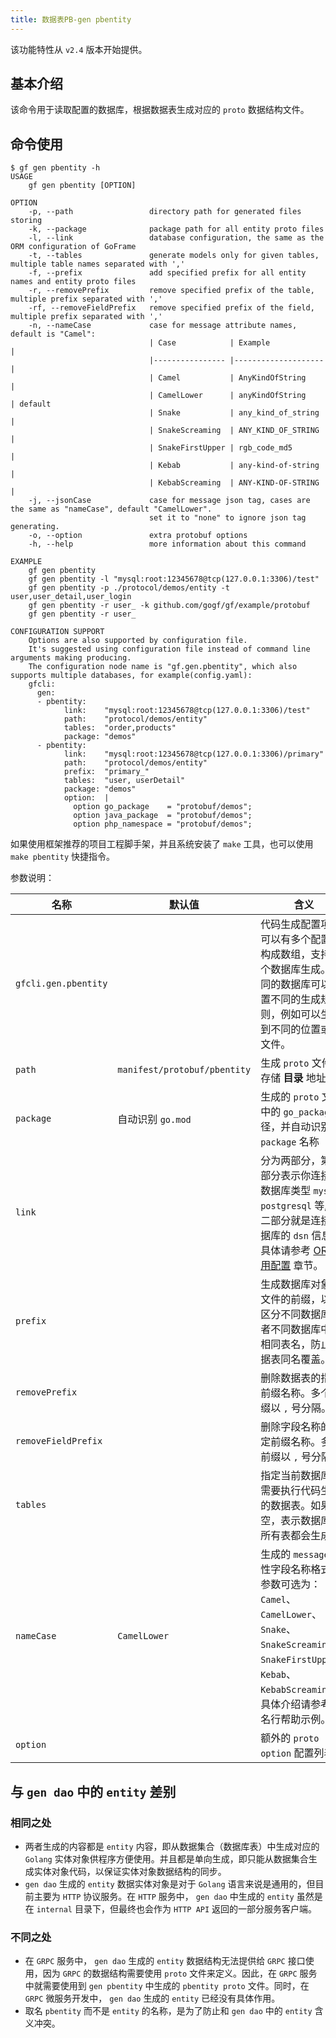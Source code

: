 ```yaml
---
title: 数据表PB-gen pbentity
---
```


该功能特性从 `v2.4` 版本开始提供。

## 基本介绍

该命令用于读取配置的数据库，根据数据表生成对应的 `proto` 数据结构文件。

## 命令使用

```
$ gf gen pbentity -h
USAGE
    gf gen pbentity [OPTION]

OPTION
    -p, --path                 directory path for generated files storing
    -k, --package              package path for all entity proto files
    -l, --link                 database configuration, the same as the ORM configuration of GoFrame
    -t, --tables               generate models only for given tables, multiple table names separated with ','
    -f, --prefix               add specified prefix for all entity names and entity proto files
    -r, --removePrefix         remove specified prefix of the table, multiple prefix separated with ','
    -rf, --removeFieldPrefix   remove specified prefix of the field, multiple prefix separated with ','
    -n, --nameCase             case for message attribute names, default is "Camel":
                               | Case            | Example            |
                               |---------------- |--------------------|
                               | Camel           | AnyKindOfString    |
                               | CamelLower      | anyKindOfString    | default
                               | Snake           | any_kind_of_string |
                               | SnakeScreaming  | ANY_KIND_OF_STRING |
                               | SnakeFirstUpper | rgb_code_md5       |
                               | Kebab           | any-kind-of-string |
                               | KebabScreaming  | ANY-KIND-OF-STRING |
    -j, --jsonCase             case for message json tag, cases are the same as "nameCase", default "CamelLower".
                               set it to "none" to ignore json tag generating.
    -o, --option               extra protobuf options
    -h, --help                 more information about this command

EXAMPLE
    gf gen pbentity
    gf gen pbentity -l "mysql:root:12345678@tcp(127.0.0.1:3306)/test"
    gf gen pbentity -p ./protocol/demos/entity -t user,user_detail,user_login
    gf gen pbentity -r user_ -k github.com/gogf/gf/example/protobuf
    gf gen pbentity -r user_

CONFIGURATION SUPPORT
    Options are also supported by configuration file.
    It's suggested using configuration file instead of command line arguments making producing.
    The configuration node name is "gf.gen.pbentity", which also supports multiple databases, for example(config.yaml):
    gfcli:
      gen:
      - pbentity:
            link:    "mysql:root:12345678@tcp(127.0.0.1:3306)/test"
            path:    "protocol/demos/entity"
            tables:  "order,products"
            package: "demos"
      - pbentity:
            link:    "mysql:root:12345678@tcp(127.0.0.1:3306)/primary"
            path:    "protocol/demos/entity"
            prefix:  "primary_"
            tables:  "user, userDetail"
            package: "demos"
            option:  |
              option go_package    = "protobuf/demos";
              option java_package  = "protobuf/demos";
              option php_namespace = "protobuf/demos";
```

如果使用框架推荐的项目工程脚手架，并且系统安装了 `make` 工具，也可以使用 `make pbentity` 快捷指令。

参数说明：

| 名称 | 默认值 | 含义 | 示例 |
| --- | --- | --- | --- |
| `gfcli.gen.pbentity` |  | 代码生成配置项，可以有多个配置项构成数组，支持多个数据库生成。不同的数据库可以设置不同的生成规则，例如可以生成到不同的位置或者文件。 | - |
| `path` | `manifest/protobuf/pbentity` | 生成 `proto` 文件的存储 **目录** 地址。 | `protobuf/pbentity` |
| `package` | 自动识别 `go.mod` | 生成的 `proto` 文件中的 `go_package` 路径，并自动识别 `package` 名称 | - |
| `link` |  | 分为两部分，第一部分表示你连接的数据库类型 `mysql`, `postgresql` 等, 第二部分就是连接数据库的 `dsn` 信息。具体请参考 [ORM使用配置](/docs/核心组件/数据库ORM/ORM使用配置) 章节。 | - |
| `prefix` |  | 生成数据库对象及文件的前缀，以便区分不同数据库或者不同数据库中的相同表名，防止数据表同名覆盖。 | `order_`<br></br>`user_` |
| `removePrefix` |  | 删除数据表的指定前缀名称。多个前缀以 `,` 号分隔。 | `gf_` |
| `removeFieldPrefix` |  | 删除字段名称的指定前缀名称。多个前缀以 `,` 号分隔。 | `f_` |
| `tables` |  | 指定当前数据库中需要执行代码生成的数据表。如果为空，表示数据库的所有表都会生成。 | `user, user_detail` |
| `nameCase` | `CamelLower` | 生成的 `message` 属性字段名称格式。参数可选为： `Camel`、 `CamelLower`、 `Snake`、 `SnakeScreaming`、 `SnakeFirstUpper`、 `Kebab`、 `KebabScreaming`。具体介绍请参考命名行帮助示例。 | `Snake` |
| `option` |  | 额外的 `proto option` 配置列表 |  |

## 与 `gen dao` 中的 `entity` 差别

### 相同之处

- 两者生成的内容都是 `entity` 内容，即从数据集合（数据库表）中生成对应的 `Golang` 实体对象供程序方便使用。并且都是单向生成，即只能从数据集合生成实体对象代码，以保证实体对象数据结构的同步。
- `gen dao` 生成的 `entity` 数据实体对象是对于 `Golang` 语言来说是通用的，但目前主要为 `HTTP` 协议服务。在 `HTTP` 服务中， `gen dao` 中生成的 `entity` 虽然是在 `internal` 目录下，但最终也会作为 `HTTP API` 返回的一部分服务客户端。

### 不同之处

- 在 `GRPC` 服务中， `gen dao` 生成的 `entity` 数据结构无法提供给 `GRPC` 接口使用，因为 `GRPC` 的数据结构需要使用 `proto` 文件来定义。因此，在 `GRPC` 服务中就需要使用到 `gen pbentity` 中生成的 `pbentity proto` 文件。同时，在 `GRPC` 微服务开发中， `gen dao` 生成的 `entity` 已经没有具体作用。
- 取名 `pbentity` 而不是 `entity` 的名称，是为了防止和 `gen dao` 中的 `entity` 含义冲突。